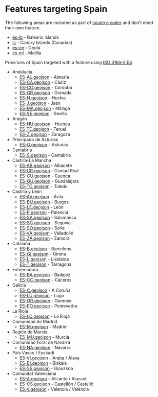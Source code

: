 # Features targeting Spain

The following areas are included as part of [country-coder](https://github.com/rapideditor/country-coder) and don't need their own feature.

- [es-ib](https://location-conflation.com/?locationSet=%7B%22include%22%3A%5B%22es-ib%22%5D%7D&referrer=nsi) - Balearic Islands
- [ic](https://location-conflation.com/?locationSet=%7B%22include%22%3A%5B%22ic%22%5D%7D&referrer=nsi) - Canary Islands (Canarias)
- [es-ce](https://location-conflation.com/?locationSet=%7B%22include%22%3A%5B%22es-ce%22%5D%7D&referrer=nsi) - Ceuta
- [es-ml](https://location-conflation.com/?locationSet=%7B%22include%22%3A%5B%22es-ml%22%5D%7D&referrer=nsi) - Melilla

Provinces of Spain targeted with a feature using [ISO 3166-2:ES](https://en.wikipedia.org/wiki/ISO_3166-2:ES)

- Andalucía
  - [ES-AL.geojson](https://location-conflation.com/?locationSet=%7B%22include%22%3A%5B%22es-al.geojson%22%5D%7D&referrer=nsi) - Almería
  - [ES-CA.geojson](https://location-conflation.com/?locationSet=%7B%22include%22%3A%5B%22es-ca.geojson%22%5D%7D&referrer=nsi) - Cádiz
  - [ES-CO.geojson](https://location-conflation.com/?locationSet=%7B%22include%22%3A%5B%22es-co.geojson%22%5D%7D&referrer=nsi) - Córdoba
  - [ES-GR.geojson](https://location-conflation.com/?locationSet=%7B%22include%22%3A%5B%22es-gr.geojson%22%5D%7D&referrer=nsi) - Granada
  - [ES-H.geojson](https://location-conflation.com/?locationSet=%7B%22include%22%3A%5B%22es-h.geojson%22%5D%7D&referrer=nsi) - Huelva
  - [ES-J.geojson](https://location-conflation.com/?locationSet=%7B%22include%22%3A%5B%22es-j.geojson%22%5D%7D&referrer=nsi) - Jaén
  - [ES-MA.geojson](https://location-conflation.com/?locationSet=%7B%22include%22%3A%5B%22es-ma.geojson%22%5D%7D&referrer=nsi) - Málaga
  - [ES-SE.geojson](https://location-conflation.com/?locationSet=%7B%22include%22%3A%5B%22es-se.geojson%22%5D%7D&referrer=nsi) - Sevilla
- Aragón
  - [ES-HU.geojson](https://location-conflation.com/?locationSet=%7B%22include%22%3A%5B%22es-hu.geojson%22%5D%7D&referrer=nsi) - Huesca
  - [ES-TE.geojson](https://location-conflation.com/?locationSet=%7B%22include%22%3A%5B%22es-te.geojson%22%5D%7D&referrer=nsi) - Teruel
  - [ES-Z.geojson](https://location-conflation.com/?locationSet=%7B%22include%22%3A%5B%22es-z.geojson%22%5D%7D&referrer=nsi) - Zaragoza
- Principado de Asturias
  - [ES-O.geojson](https://location-conflation.com/?locationSet=%7B%22include%22%3A%5B%22es-o.geojson%22%5D%7D&referrer=nsi) - Asturias
- Cantabria
  - [ES-S.geojson](https://location-conflation.com/?locationSet=%7B%22include%22%3A%5B%22es-s.geojson%22%5D%7D&referrer=nsi) - Cantabria
- Castilla-La Mancha
  - [ES-AB.geojson](https://location-conflation.com/?locationSet=%7B%22include%22%3A%5B%22es-ab.geojson%22%5D%7D&referrer=nsi) - Albacete
  - [ES-CR.geojson](https://location-conflation.com/?locationSet=%7B%22include%22%3A%5B%22es-cr.geojson%22%5D%7D&referrer=nsi) - Ciudad Real
  - [ES-CU.geojson](https://location-conflation.com/?locationSet=%7B%22include%22%3A%5B%22es-cu.geojson%22%5D%7D&referrer=nsi) - Cuenca
  - [ES-GU.geojson](https://location-conflation.com/?locationSet=%7B%22include%22%3A%5B%22es-gu.geojson%22%5D%7D&referrer=nsi) - Guadalajara
  - [ES-TO.geojson](https://location-conflation.com/?locationSet=%7B%22include%22%3A%5B%22es-to.geojson%22%5D%7D&referrer=nsi) - Toledo
- Castilla y León
  - [ES-AV.geojson](https://location-conflation.com/?locationSet=%7B%22include%22%3A%5B%22es-av.geojson%22%5D%7D&referrer=nsi) - Ávila
  - [ES-BU.geojson](https://location-conflation.com/?locationSet=%7B%22include%22%3A%5B%22es-bu.geojson%22%5D%7D&referrer=nsi) - Burgos
  - [ES-LE.geojson](https://location-conflation.com/?locationSet=%7B%22include%22%3A%5B%22es-le.geojson%22%5D%7D&referrer=nsi) - León
  - [ES-P.geojson](https://location-conflation.com/?locationSet=%7B%22include%22%3A%5B%22es-p.geojson%22%5D%7D&referrer=nsi) - Palencia
  - [ES-SA.geojson](https://location-conflation.com/?locationSet=%7B%22include%22%3A%5B%22es-sa.geojson%22%5D%7D&referrer=nsi) - Salamanca
  - [ES-SG.geojson](https://location-conflation.com/?locationSet=%7B%22include%22%3A%5B%22es-sg.geojson%22%5D%7D&referrer=nsi) - Segovia
  - [ES-SO.geojson](https://location-conflation.com/?locationSet=%7B%22include%22%3A%5B%22es-so.geojson%22%5D%7D&referrer=nsi) - Soria
  - [ES-VA.geojson](https://location-conflation.com/?locationSet=%7B%22include%22%3A%5B%22es-va.geojson%22%5D%7D&referrer=nsi) - Valladolid
  - [ES-ZA.geojson](https://location-conflation.com/?locationSet=%7B%22include%22%3A%5B%22es-za.geojson%22%5D%7D&referrer=nsi) - Zamora
- Cataluña
  - [ES-B.geojson](https://location-conflation.com/?locationSet=%7B%22include%22%3A%5B%22es-b.geojson%22%5D%7D&referrer=nsi) - Barcelona
  - [ES-GI.geojson](https://location-conflation.com/?locationSet=%7B%22include%22%3A%5B%22es-gi.geojson%22%5D%7D&referrer=nsi) - Girona
  - [ES-L.geojson](https://location-conflation.com/?locationSet=%7B%22include%22%3A%5B%22es-l.geojson%22%5D%7D&referrer=nsi) - Lleidaida
  - [ES-T.geojson](https://location-conflation.com/?locationSet=%7B%22include%22%3A%5B%22es-t.geojson%22%5D%7D&referrer=nsi) - Tarragona
- Extremadura
  - [ES-BA.geojson](https://location-conflation.com/?locationSet=%7B%22include%22%3A%5B%22es-ba.geojson%22%5D%7D&referrer=nsi) - Badajoz
  - [ES-CC.geojson](https://location-conflation.com/?locationSet=%7B%22include%22%3A%5B%22es-cc.geojson%22%5D%7D&referrer=nsi) - Cáceres
- Galicia
  - [ES-C.geojson](https://location-conflation.com/?locationSet=%7B%22include%22%3A%5B%22es-c.geojson%22%5D%7D&referrer=nsi) - A Coruña
  - [ES-LU.geojson](https://location-conflation.com/?locationSet=%7B%22include%22%3A%5B%22es-lu.geojson%22%5D%7D&referrer=nsi) - Lugo
  - [ES-OR.geojson](https://location-conflation.com/?locationSet=%7B%22include%22%3A%5B%22es-or.geojson%22%5D%7D&referrer=nsi) - Ourense
  - [ES-PO.geojson](https://location-conflation.com/?locationSet=%7B%22include%22%3A%5B%22es-po.geojson%22%5D%7D&referrer=nsi) - Pontevedra
- La Rioja
  - [ES-LO.geojson](https://location-conflation.com/?locationSet=%7B%22include%22%3A%5B%22es-lo.geojson%22%5D%7D&referrer=nsi) - La Rioja
- Comunidad de Madrid
  - [ES-M.geojson](https://location-conflation.com/?locationSet=%7B%22include%22%3A%5B%22es-m.geojson%22%5D%7D&referrer=nsi) - Madrid
- Región de Murcia
  - [ES-MU.geojson](https://location-conflation.com/?locationSet=%7B%22include%22%3A%5B%22es-mu.geojson%22%5D%7D&referrer=nsi) - Murcia
- Comunidad Foral de Navarra
  - [ES-NA.geojson](https://location-conflation.com/?locationSet=%7B%22include%22%3A%5B%22es-na.geojson%22%5D%7D&referrer=nsi) - Navarra
- País Vasco / Euskadi
  - [ES-VI.geojson](https://location-conflation.com/?locationSet=%7B%22include%22%3A%5B%22es-vi.geojson%22%5D%7D&referrer=nsi) - Araba / Álava
  - [ES-BI.geojson](https://location-conflation.com/?locationSet=%7B%22include%22%3A%5B%22es-bi.geojson%22%5D%7D&referrer=nsi) - Bizkaia
  - [ES-SS.geojson](https://location-conflation.com/?locationSet=%7B%22include%22%3A%5B%22es-ss.geojson%22%5D%7D&referrer=nsi) - Gipuzkoa
- Comunitat Valenciana
  - [ES-A.geojson](https://location-conflation.com/?locationSet=%7B%22include%22%3A%5B%22es-a.geojson%22%5D%7D&referrer=nsi) - Alicante / Alacant
  - [ES-CS.geojson](https://location-conflation.com/?locationSet=%7B%22include%22%3A%5B%22es-cs.geojson%22%5D%7D&referrer=nsi) - Castellón / Castelló
  - [ES-V.geojson](https://location-conflation.com/?locationSet=%7B%22include%22%3A%5B%22es-v.geojson%22%5D%7D&referrer=nsi) - Valencia / València
